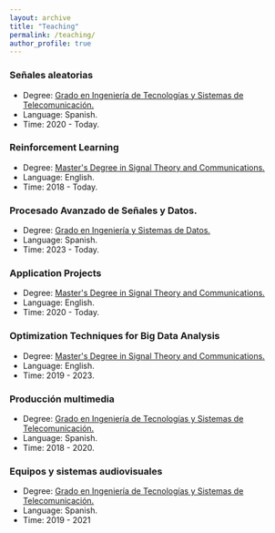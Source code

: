 ```yaml
---
layout: archive
title: "Teaching"
permalink: /teaching/
author_profile: true
---
```


### Señales aleatorias

* Degree: [Grado en Ingeniería de Tecnologías y Sistemas de Telecomunicación.](https://www.etsit.upm.es/estudios/grado-en-ingenieria-de-tecnologias-y-servicios-de-telecomunicacion.html)
* Language: Spanish.
* Time: 2020 - Today.


### Reinforcement Learning

* Degree: [Master's Degree in Signal Theory and Communications.](https://ssr.upm.es/mutsc/)
* Language: English.
* Time: 2018 - Today.


### Procesado Avanzado de Señales y Datos.

* Degree: [Grado en Ingeniería y Sistemas de Datos.](https://www.etsit.upm.es/estudios/grado-en-ingenieria-y-sistemas-de-datos.html)
* Language: Spanish.
* Time: 2023 - Today.


### Application Projects

* Degree: [Master's Degree in Signal Theory and Communications.](https://ssr.upm.es/mutsc/)
* Language: English.
* Time: 2020 - Today.


### Optimization Techniques for Big Data Analysis

* Degree: [Master's Degree in Signal Theory and Communications.](https://ssr.upm.es/mutsc/)
* Language: English.
* Time: 2019 - 2023.


### Producción multimedia

* Degree: [Grado en Ingeniería de Tecnologías y Sistemas de Telecomunicación.](https://www.etsit.upm.es/estudios/grado-en-ingenieria-de-tecnologias-y-servicios-de-telecomunicacion.html)
* Language: Spanish.
* Time: 2018 - 2020.


### Equipos y sistemas audiovisuales

* Degree: [Grado en Ingeniería de Tecnologías y Sistemas de Telecomunicación.](https://www.etsit.upm.es/estudios/grado-en-ingenieria-de-tecnologias-y-servicios-de-telecomunicacion.html)
* Language: Spanish.
* Time: 2019 - 2021
